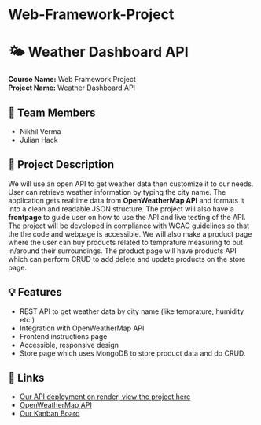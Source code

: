 # Web-Framework-Project
# 🌤️ Weather Dashboard API

**Course Name:** Web Framework Project  
**Project Name:** Weather Dashboard API  

## 👥 Team Members
- Nikhil Verma
- Julian Hack

## 📝 Project Description
We will use an open API to get weather data then customize it to our needs. User can retrieve weather information by typing the city name. The application gets realtime data from **OpenWeatherMap API** and formats it into a clean and readable JSON structure.
The project will also have a **frontpage** to guide user on how to use the API and live testing of the API. The project will be developed in compliance with WCAG guidelines so that the the code and webpage is accessible. We will also make a product page where the user can buy products related to temprature measuring to put in/around their surroundings. The product page will have products API which can perform CRUD to add delete and update products on the store page. 

## 💡 Features
- REST API to get weather data by city name (like temprature, humidity etc.)
- Integration with OpenWeatherMap API
- Frontend instructions page
- Accessible, responsive design
- Store page which uses MongoDB to store product data and do CRUD.

## 🔗 Links
- [Our API deployment on render, view the project here](https://web-framework-project.onrender.com)
- [OpenWeatherMap API](https://openweathermap.org/api)  
- [Our Kanban Board](<https://trello.com/b/VWjG95ot/team-4-kanban-webframework-project>)

